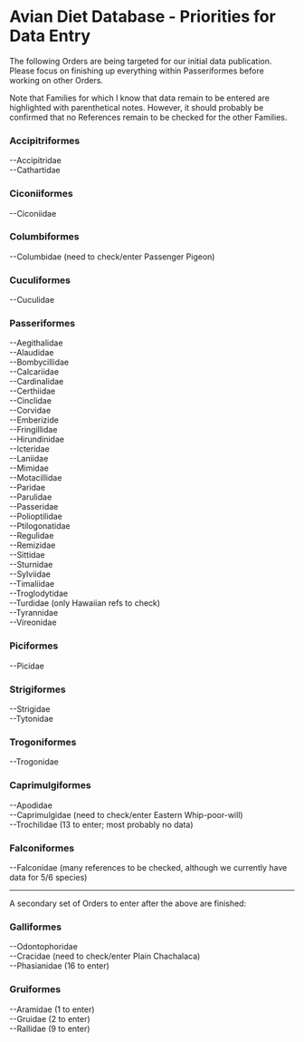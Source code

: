 Avian Diet Database - Priorities for Data Entry
===============================================

The following Orders are being targeted for our initial data publication. Please focus on 
finishing up everything within Passeriformes before working on other Orders.

Note that Families for which I know that data remain to be entered are highlighted with parenthetical notes. However, it should probably be confirmed that no References remain to be checked for the other Families.

### Accipitriformes  
--Accipitridae   
--Cathartidae    

### Ciconiiformes  
--Ciconiidae  

### Columbiformes  
--Columbidae (need to check/enter Passenger Pigeon)  

### Cuculiformes  
--Cuculidae   

### Passeriformes  
--Aegithalidae  
--Alaudidae  
--Bombycillidae  
--Calcariidae  
--Cardinalidae  
--Certhiidae  
--Cinclidae    
--Corvidae  
--Emberizide  
--Fringillidae  
--Hirundinidae  
--Icteridae  
--Laniidae  
--Mimidae  
--Motacillidae  
--Paridae  
--Parulidae  
--Passeridae  
--Polioptilidae  
--Ptilogonatidae  
--Regulidae  
--Remizidae  
--Sittidae  
--Sturnidae  
--Sylviidae  
--Timaliidae  
--Troglodytidae  
--Turdidae (only Hawaiian refs to check)  
--Tyrannidae  
--Vireonidae  

### Piciformes  
--Picidae  

### Strigiformes
--Strigidae    
--Tytonidae

### Trogoniformes  
--Trogonidae  

### Caprimulgiformes
--Apodidae  
--Caprimulgidae (need to check/enter Eastern Whip-poor-will)   
--Trochilidae (13 to enter; most probably no data)   

### Falconiformes  
--Falconidae (many references to be checked, although we currently have data for 5/6 species)   

----------

A secondary set of Orders to enter after the above are finished:

### Galliformes  
--Odontophoridae  
--Cracidae (need to check/enter Plain Chachalaca)  
--Phasianidae (16 to enter)  

### Gruiformes  
--Aramidae (1 to enter)  
--Gruidae (2 to enter)  
--Rallidae (9 to enter)  

